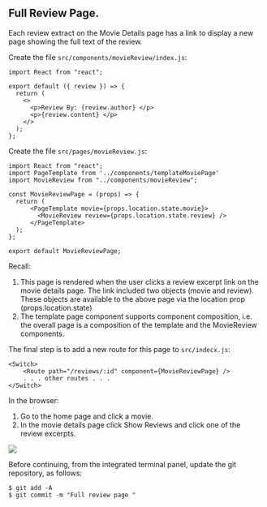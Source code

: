 ## Full Review Page.

Each review extract on the Movie Details page has a link to display a new page showing the full text of the review. 

Create the file `src/components/movieReview/index.js`:
~~~
import React from "react";

export default ({ review }) => {
  return (
    <>
      <p>Review By: {review.author} </p>
      <p>{review.content} </p>
    </>
  );
};
~~~

Create the file `src/pages/movieReview.js`:
~~~
import React from "react";
import PageTemplate from '../components/templateMoviePage'
import MovieReview from "../components/movieReview";

const MovieReviewPage = (props) => {
  return (
      <PageTemplate movie={props.location.state.movie}>
        <MovieReview review={props.location.state.review} /> 
      </PageTemplate>
  );
};

export default MovieReviewPage;
~~~
Recall:

1. This page is rendered when the user clicks a review excerpt link on the movie details page. The link included two objects (movie and review). These objects are available to the above page via the location prop (props.location.state)
1. The template page component supports component composition, i.e. the overall page is a composition of the template and the MovieReview components.

The final step is to add a new route for this page to `src/indecx.js`:
~~~
<Switch>
    <Route path="/reviews/:id" component={MovieReviewPage} />
    . . . other routes . . .
</Switch>
~~~

In the browser:

1. Go to the home page and click a movie.
1. In the movie details page click Show Reviews and click one of the review excerpts.

![][freview]


Before continuing, from the integrated terminal panel, update the git repository, as follows:
~~~
$ git add -A
$ git commit -m "Full review page "
~~~
[freview]: ./img/freview.png
